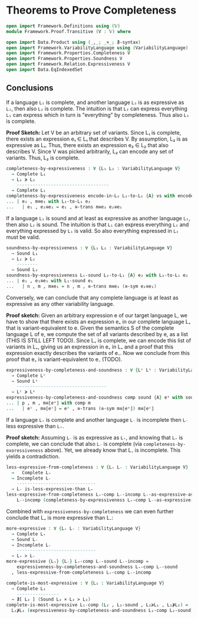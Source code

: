 # Theorems to Prove Completeness

```agda
open import Framework.Definitions using (𝕍)
module Framework.Proof.Transitive (V : 𝕍) where

open import Data.Product using (_,_; _×_; ∄-syntax)
open import Framework.VariabilityLanguage using (VariabilityLanguage)
open import Framework.Properties.Completeness V
open import Framework.Properties.Soundness V
open import Framework.Relation.Expressiveness V
open import Data.EqIndexedSet
```

## Conclusions

If a language `L₁` is complete, and another language `L₂` is as expressive as `L₁`, then also `L₂` is complete.
The intuition is that `L₂` can express everything `L₁` can express which in turn is "everything" by completeness.
Thus also `L₂` is complete.

**Proof Sketch:**
Let V be an arbitrary set of variants.
Since L₁ is complete, there exists an expression e₁ ∈ L₁ that describes V.
By assumption, L₂ is as expressive as L₁.
Thus, there exists an expression e₂ ∈ L₂ that also describes V.
Since V was picked arbitrarily, L₂ can encode any set of variants.
Thus, L₂ is complete.
```agda
completeness-by-expressiveness : ∀ {L₁ L₂ : VariabilityLanguage V}
  → Complete L₂
  → L₁ ≽ L₂
    -----------------------------------
  → Complete L₁
completeness-by-expressiveness encode-in-L₂ L₂-to-L₁ {A} vs with encode-in-L₂ vs
... | e₂ , m≅e₂ with L₂-to-L₁ e₂
...   | e₁ , e₂≅e₁ = e₁ , ≅-trans m≅e₂ e₂≅e₁
```

If a language `L₁` is sound and at least as expressive as another language `L₂`, then also `L₂` is sound.
The intuition is that `L₁` can express everything `L₂` and everything expressed by `L₁` is valid.
So also everything expressed in `L₂` must be valid.
```agda
soundness-by-expressiveness : ∀ {L₁ L₂ : VariabilityLanguage V}
  → Sound L₁
  → L₁ ≽ L₂
    --------
  → Sound L₂
soundness-by-expressiveness L₁-sound L₂-to-L₁ {A} e₂ with L₂-to-L₁ e₂
... | e₁ , e₂≅e₁ with L₁-sound e₁
...   | n , m , m≅e₁ = n , m , ≅-trans m≅e₁ (≅-sym e₂≅e₁)
```

Conversely, we can conclude that any complete language is at least as expressive as any other variability language.

**Proof sketch:**
Given an arbitrary expression e of our target language L, we have to show that there exists an expression e₊ in our complete language L₊ that is variant-equivalent to e.
Given the semantics S of the complete language L of e, we compute the set of all variants described by e, as a list (THIS IS STILL LEFT TODO).
Since L₊ is complete, we can encode this list of variants in L₊, giving us an expression in e₊ in L₊ and a proof that this expression exactly describes the variants of e₋.
Now we conclude from this proof that e₊ is variant-equivalent to e₋ (TODO).
```agda
expressiveness-by-completeness-and-soundness : ∀ {Lᶜ Lˢ : VariabilityLanguage V}
  → Complete Lᶜ
  → Sound Lˢ
    ----------------------------------
  → Lᶜ ≽ Lˢ
expressiveness-by-completeness-and-soundness comp sound {A} eˢ with sound eˢ
... | p , m , m≅⟦eˢ⟧ with comp m
...   | eᶜ , m≅⟦eᶜ⟧ = eᶜ , ≅-trans (≅-sym m≅⟦eˢ⟧) m≅⟦eᶜ⟧
```

If a language `L₊` is complete and another language `L₋` is incomplete then `L₋` less expressive than `L₊`.

**Proof sketch:**
Assuming `L₋` is as expressive as `L₊`, and knowing that `L₊` is complete, we can conclude that also `L₋` is complete (via `completeness-by-exoressiveness` above).
Yet, we already know that L₋ is incomplete.
This yields a contradiction.
```agda
less-expressive-from-completeness : ∀ {L₊ L₋ : VariabilityLanguage V}
  →   Complete L₊
  → Incomplete L₋
    ------------------------------
  → L₋ is-less-expressive-than L₊
less-expressive-from-completeness L₊-comp L₋-incomp L₋-as-expressive-as-L₊ =
    L₋-incomp (completeness-by-expressiveness L₊-comp L₋-as-expressive-as-L₊)
```

Combined with `expressiveness-by-completeness` we can even further conclude that L₊ is more expressive than L₋:
```agda
more-expressive : ∀ {L₊ L₋ : VariabilityLanguage V}
  → Complete L₊
  → Sound L₋
  → Incomplete L₋
    ------------------------------
  → L₊ ≻ L₋
more-expressive {L₊} {L₋} L₊-comp L₋-sound L₋-incomp =
    expressiveness-by-completeness-and-soundness L₊-comp L₋-sound
  , less-expressive-from-completeness L₊-comp L₋-incomp
```

```agda
complete-is-most-expressive : ∀ {L₁ : VariabilityLanguage V}
  → Complete L₁
    ----------------
  → ∄[ L₂ ] (Sound L₂ × L₂ ≻ L₁)
complete-is-most-expressive L₁-comp (L₂ , L₂-sound , L₂≽L₁ , L₁⋡L₂) =
  L₁⋡L₂ (expressiveness-by-completeness-and-soundness L₁-comp L₂-sound)
```
